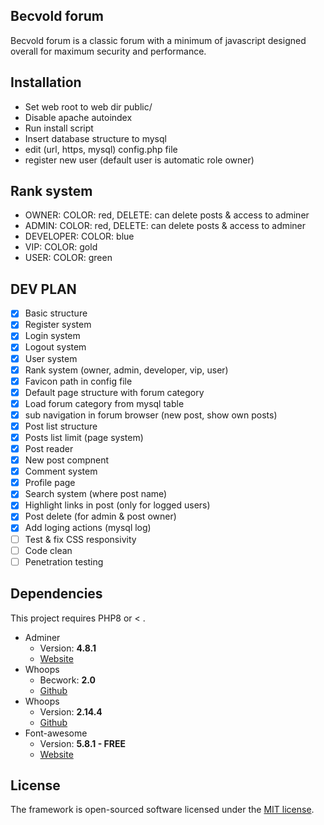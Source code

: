 ## Becvold forum
Becvold forum is a classic forum with a minimum of javascript designed overall for maximum security and performance.

## Installation
- Set web root to web dir public/
- Disable apache autoindex
- Run install script
- Insert database structure to mysql
- edit (url, https, mysql) config.php file
- register new user (default user is automatic role owner)

## Rank system
- OWNER: COLOR: red, DELETE: can delete posts & access to adminer
- ADMIN: COLOR: red, DELETE: can delete posts & access to adminer
- DEVELOPER: COLOR: blue
- VIP: COLOR: gold
- USER: COLOR: green

## DEV PLAN
- [X] Basic structure
- [X] Register system
- [X] Login system
- [X] Logout system
- [X] User system
- [X] Rank system (owner, admin, developer, vip, user)
- [X] Favicon path in config file
- [X] Default page structure with forum category
- [X] Load forum category from mysql table
- [X] sub navigation in forum browser (new post, show own posts)
- [X] Post list structure
- [X] Posts list limit (page system)
- [X] Post reader
- [X] New post compnent
- [X] Comment system
- [X] Profile page
- [X] Search system (where post name)
- [X] Highlight links in post (only for logged users)
- [X] Post delete (for admin & post owner)
- [X] Add loging actions (mysql log)
- [ ] Test & fix CSS responsivity
- [ ] Code clean
- [ ] Penetration testing

## Dependencies
This project requires PHP8 or < .
* Adminer
   * Version: **4.8.1**
   * [Website](https://www.adminer.org/)
* Whoops
   * Becwork: **2.0**
   * [Github](https://github.com/lordbecvold/becwork)
* Whoops
   * Version: **2.14.4**
   * [Github](https://github.com/filp/whoops)
* Font-awesome
   * Version: **5.8.1 - FREE**
   * [Website](https://fontawesome.com)

## License
The framework is open-sourced software licensed under the [MIT license](https://opensource.org/licenses/MIT).
